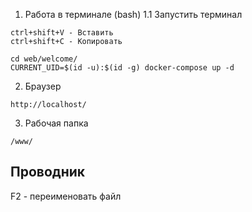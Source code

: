 1. Работа в терминале (bash)
1.1 Запустить терминал
```
ctrl+shift+V - Вставить
ctrl+shift+C - Копировать
```
```
cd web/welcome/
CURRENT_UID=$(id -u):$(id -g) docker-compose up -d
```

2. Браузер
```
http://localhost/
```

3. Рабочая папка
```
/www/
```

## Проводник
F2 - переименовать файл